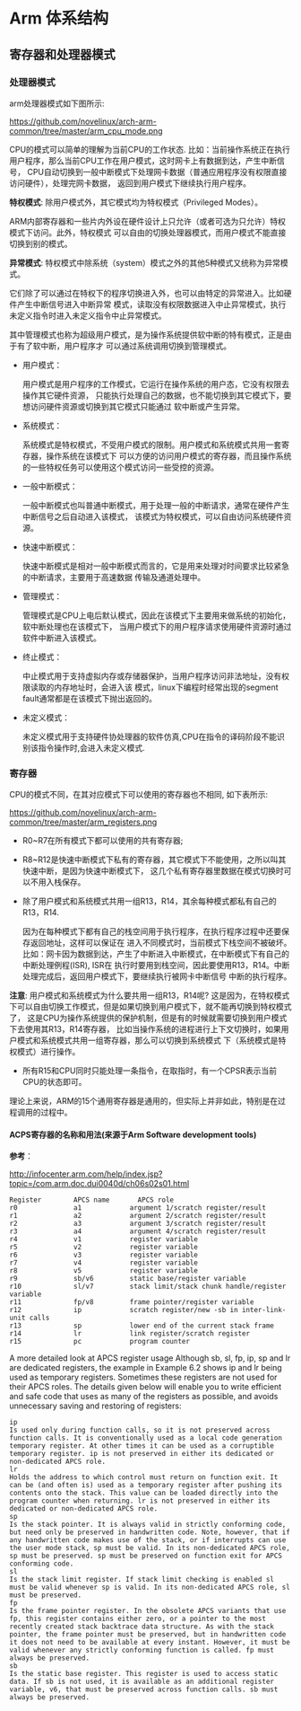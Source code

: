 Arm 体系结构
================================================================================

寄存器和处理器模式
--------------------------------------------------------------------------------

### 处理器模式

arm处理器模式如下图所示:

https://github.com/novelinux/arch-arm-common/tree/master/arm_cpu_mode.png

CPU的模式可以简单的理解为当前CPU的工作状态.
比如：当前操作系统正在执行用户程序，那么当前CPU工作在用户模式，这时网卡上有数据到达，产生中断信号，
CPU自动切换到一般中断模式下处理网卡数据（普通应用程序没有权限直接访问硬件），处理完网卡数据，
返回到用户模式下继续执行用户程序。

**特权模式**: 除用户模式外，其它模式均为特权模式（Privileged Modes）。

  ARM内部寄存器和一些片内外设在硬件设计上只允许（或者可选为只允许）特权模式下访问。此外，特权模式
  可以自由的切换处理器模式，而用户模式不能直接切换到别的模式。

**异常模式**: 特权模式中除系统（system）模式之外的其他5种模式又统称为异常模式。

  它们除了可以通过在特权下的程序切换进入外，也可以由特定的异常进入。比如硬件产生中断信号进入中断异常
  模式，读取没有权限数据进入中止异常模式，执行未定义指令时进入未定义指令中止异常模式。

  其中管理模式也称为超级用户模式，是为操作系统提供软中断的特有模式，正是由于有了软中断，用户程序才
  可以通过系统调用切换到管理模式。

* 用户模式：

  用户模式是用户程序的工作模式，它运行在操作系统的用户态，它没有权限去操作其它硬件资源，
  只能执行处理自己的数据，也不能切换到其它模式下，要想访问硬件资源或切换到其它模式只能通过
  软中断或产生异常。

* 系统模式：

  系统模式是特权模式，不受用户模式的限制。用户模式和系统模式共用一套寄存器，操作系统在该模式下
  可以方便的访问用户模式的寄存器，而且操作系统的一些特权任务可以使用这个模式访问一些受控的资源。

* 一般中断模式：

  一般中断模式也叫普通中断模式，用于处理一般的中断请求，通常在硬件产生中断信号之后自动进入该模式，
  该模式为特权模式，可以自由访问系统硬件资源。

* 快速中断模式：

  快速中断模式是相对一般中断模式而言的，它是用来处理对时间要求比较紧急的中断请求，主要用于高速数据
  传输及通道处理中。

* 管理模式：

   管理模式是CPU上电后默认模式，因此在该模式下主要用来做系统的初始化，软中断处理也在该模式下，
   当用户模式下的用户程序请求使用硬件资源时通过软件中断进入该模式。

* 终止模式：

  中止模式用于支持虚拟内存或存储器保护，当用户程序访问非法地址，没有权限读取的内存地址时，会进入该
  模式，linux下编程时经常出现的segment fault通常都是在该模式下抛出返回的。

* 未定义模式：

  未定义模式用于支持硬件协处理器的软件仿真,CPU在指令的译码阶段不能识别该指令操作时,会进入未定义模式.

### 寄存器

CPU的模式不同，在其对应模式下可以使用的寄存器也不相同, 如下表所示:

https://github.com/novelinux/arch-arm-common/tree/master/arm_registers.png

* R0~R7在所有模式下都可以使用的共有寄存器;

* R8~R12是快速中断模式下私有的寄存器，其它模式下不能使用，之所以叫其快速中断，是因为快速中断模式下，
  这几个私有寄存器里数据在模式切换时可以不用入栈保存。

* 除了用户模式和系统模式共用一组R13，R14，其余每种模式都私有自己的R13，R14.

  因为在每种模式下都有自己的栈空间用于执行程序，在执行程序过程中还要保存返回地址，这样可以保证在
  进入不同模式时，当前模式下栈空间不被破坏。
  比如：网卡因为数据到达，产生了中断进入中断模式，在中断模式下有自己的中断处理例程(ISR), ISR在
  执行时要用到栈空间，因此要使用R13，R14。中断处理完成后，返回用户模式下，要继续执行被网卡中断信号
  中断的执行程序。

**注意**: 用户模式和系统模式为什么要共用一组R13，R14呢?
这是因为，在特权模式下可以自由切换工作模式，但是如果切换到用户模式下，就不能再切换到特权模式了，
这是CPU为操作系统提供的保护机制，但是有的时候就需要切换到用户模式下去使用其R13，R14寄存器，
比如当操作系统的进程进行上下文切换时，如果用户模式和系统模式共用一组寄存器，那么可以切换到系统模式
下（系统模式是特权模式）进行操作。

* 所有R15和CPU同时只能处理一条指令，在取指时，有一个CPSR表示当前CPU的状态即可。

理论上来说，ARM的15个通用寄存器是通用的，但实际上并非如此，特别是在过程调用的过程中。

#### ACPS寄存器的名称和用法(来源于Arm Software development tools)

**参考**：

http://infocenter.arm.com/help/index.jsp?topic=/com.arm.doc.dui0040d/ch06s02s01.html

```
Register        APCS name       APCS role
r0              a1            argument 1/scratch register/result
r1              a2            argument 2/scratch register/result
r2              a3            argument 3/scratch register/result
r3              a4            argument 4/scratch register/result
r4              v1            register variable
r5              v2            register variable
r6              v3            register variable
r7              v4            register variable
r8              v5            register variable
r9              sb/v6         static base/register variable
r10             sl/v7         stack limit/stack chunk handle/register variable
r11             fp/v8         frame pointer/register variable
r12             ip            scratch register/new -sb in inter-link-unit calls
r13             sp            lower end of the current stack frame
r14             lr            link register/scratch register
r15             pc            program counter
```



A more detailed look at APCS register usage
Although sb, sl, fp, ip, sp and lr are dedicated registers, the example in Example 6.2 shows ip and lr being used as temporary registers. Sometimes these registers are not used for their APCS roles. The details given below will enable you to write efficient and safe code that uses as many of the registers as possible, and avoids unnecessary saving and restoring of registers:

```
ip
Is used only during function calls, so it is not preserved across function calls. It is conventionally used as a local code generation temporary register. At other times it can be used as a corruptible temporary register. ip is not preserved in either its dedicated or non-dedicated APCS role.
lr
Holds the address to which control must return on function exit. It can be (and often is) used as a temporary register after pushing its contents onto the stack. This value can be loaded directly into the program counter when returning. lr is not preserved in either its dedicated or non-dedicated APCS role.
sp
Is the stack pointer. It is always valid in strictly conforming code, but need only be preserved in handwritten code. Note, however, that if any handwritten code makes use of the stack, or if interrupts can use the user mode stack, sp must be valid. In its non-dedicated APCS role, sp must be preserved. sp must be preserved on function exit for APCS conforming code.
sl
Is the stack limit register. If stack limit checking is enabled sl must be valid whenever sp is valid. In its non-dedicated APCS role, sl must be preserved.
fp
Is the frame pointer register. In the obsolete APCS variants that use fp, this register contains either zero, or a pointer to the most recently created stack backtrace data structure. As with the stack pointer, the frame pointer must be preserved, but in handwritten code it does not need to be available at every instant. However, it must be valid whenever any strictly conforming function is called. fp must always be preserved.
sb
Is the static base register. This register is used to access static data. If sb is not used, it is available as an additional register variable, v6, that must be preserved across function calls. sb must always be preserved.
```